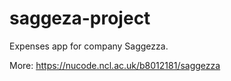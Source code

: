 # saggeza-project
Expenses app for company Saggezza.

More: https://nucode.ncl.ac.uk/b8012181/saggezza
